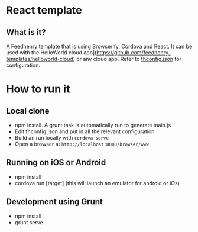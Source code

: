 # React template

## What is it?

A Feedhenry template that is using Browserify, Cordova and React. It can be used with the HelloWorld cloud app](https://github.com/feedhenry-templates/helloworld-cloud) or any cloud app. Refer to [fhconfig.json](www/fhconfig.json) for configuration.

# How to run it

## Local clone

* npm install. A grunt task is automatically run to generate main.js
* Edit fhconfig.json and put in all the relevant configuration
* Build an run locally with `cordova serve`
* Open a browser at `http://localhost:8000/browser/www`

## Running on iOS or Android

* npm install
* cordova run [target] (this will launch an emulator for android or iOs)

## Development using Grunt

* npm install
* grunt serve